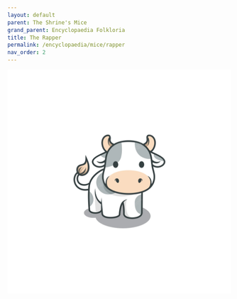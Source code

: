 ```yaml
---
layout: default
parent: The Shrine's Mice
grand_parent: Encyclopaedia Folkloria
title: The Rapper
permalink: /encyclopaedia/mice/rapper
nav_order: 2
---
```


<img src='/assets/Kuh.png'>